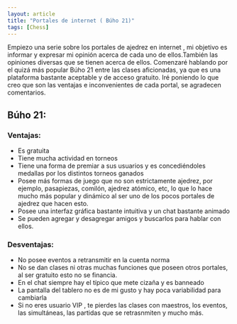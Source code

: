 ```yaml
---
layout: article
title: "Portales de internet ( Búho 21)"
tags: [Chess]
---
```


Empiezo una serie sobre los portales de ajedrez en internet , mi objetivo es informar y expresar mi opinión acerca de cada uno de ellos.También las opiniones diversas que se tienen acerca de ellos. Comenzaré hablando por el quizá más popular Búho 21 entre las clases aficionadas, ya que es una plataforma bastante aceptable y de acceso gratuito. Iré poniendo lo que creo que son las ventajas e inconvenientes de cada portal, se agradecen comentarios.


## Búho 21:

### Ventajas:
- Es gratuita
- Tiene mucha actividad en torneos
- Tiene una forma de premiar a sus usuarios y es concediéndoles medallas por los distintos torneos ganados
- Posee más formas de juego que no son estrictamente ajedrez, por ejemplo, pasapiezas, comilón, ajedrez atómico, etc, lo que lo hace mucho más popular y dinámico al ser uno de los pocos portales de ajedrez que hacen esto.
- Posee una interfaz gráfica bastante intuitiva y un chat bastante animado
- Se pueden agregar y desagregar amigos y buscarlos para hablar con ellos.

### Desventajas:
- No posee eventos a retransmitir en la cuenta norma
- No se dan clases ni otras muchas funciones que poseen otros portales, al ser gratuito esto no se financia.
- En el chat siempre hay el típico que mete cizaña y es banneado
- La pantalla del tablero no es de mi gusto y hay poca variabilidad para cambiarla
- Si no eres usuario VIP , te pierdes las clases con maestros, los eventos, las simultáneas, las partidas que se retrasnmiten y mucho más.


